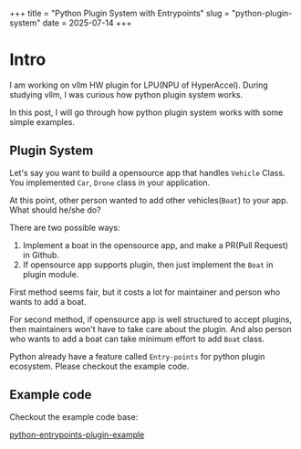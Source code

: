 +++
title = "Python Plugin System with Entrypoints"
slug = "python-plugin-system"
date = 2025-07-14
+++

# Intro

I am working on vllm HW plugin for LPU(NPU of HyperAccel). During studying vllm, I was curious how python plugin system works.

In this post, I will go through how python plugin system works with some simple examples.

## Plugin System

Let's say you want to build a opensource app that handles `Vehicle` Class. You implemented `Car`, `Drone` class in your application.

At this point, other person wanted to add other vehicles(`Boat`) to your app. What should he/she do?

There are two possible ways:

1. Implement a boat in the opensource app, and make a PR(Pull Request) in Github.
2. If opensource app supports plugin, then just implement the `Boat` in plugin module.

First method seems fair, but it costs a lot for maintainer and person who wants to add a boat.

For second method, if opensource app is well structured to accept plugins, then maintainers won't have to take care about the plugin. And also person who wants to add a boat can take minimum effort to add `Boat` class.

Python already have a feature called `Entry-points` for python plugin ecosystem. Please checkout the example code.

## Example code

Checkout the example code base:

[python-entrypoints-plugin-example](https://github.com/jinho-choi123/python-entrypoints-plugin-example)

